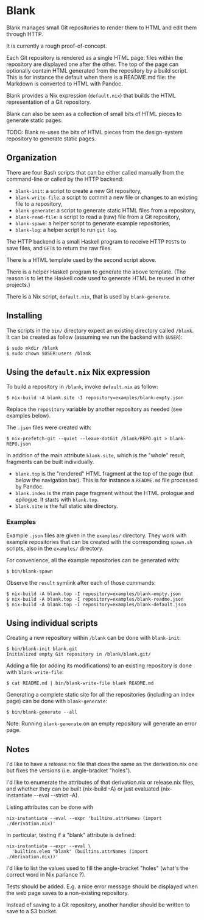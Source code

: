 # Blank

Blank manages small Git repositories to render them to HTML and edit them
through HTTP.

It is currently a rough proof-of-concept.

Each Git repository is rendered as a single HTML page: files within the
repository are displayed one after the other. The top of the page can
optionally contain HTML generated from the repository by a build script. This
is for instance the default when there is a README.md file: the Markdown is
converted to HTML with Pandoc.

Blank provides a Nix expression (`default.nix`) that builds the HTML
representation of a Git repository.

Blank can also be seen as a collection of small bits of HTML pieces to generate
static pages.

TODO: Blank re-uses the bits of HTML pieces from the design-system repository
to generate static pages.


## Organization

There are four Bash scripts that can be either called manually from the
command-line or called by the HTTP backend:

- `blank-init`: a script to create a new Git repository,
- `blank-write-file`: a script to commit a new file or changes to an existing
  file to a repository,
- `blank-generate`: a script to generate static HTML files from a repository,
- `blank-read-file`: a script to read a (raw) file from a Git repository,
- `blank-spawn`: a helper script to generate example repositories,
- `blank-log`: a helper script to run `git log`.

The HTTP backend is a small Haskell program to receive HTTP `POST`s to save
files, and `GET`s to return the raw files.

There is a HTML template used by the second script above.

There is a helper Haskell program to generate the above template. (The reason
is to let the Haskell code used to generate HTML be reused in other projects.)

There is a Nix script, `default.nix`, that is used by `blank-generate`.


## Installing

The scripts in the `bin/` directory expect an existing directory called
`/blank`. It can be created as follow (assuming we run the backend with
`$USER`):

```
$ sudo mkdir /blank
$ sudo chown $USER:users /blank
```


## Using the `default.nix` Nix expression

To build a repository in `/blank`, invoke `default.nix` as follow:

```
$ nix-build -A blank.site -I repository=examples/blank-empty.json
```

Replace the `repository` variable by another repository as needed (see examples
below).

The `.json` files were created with:

```
$ nix-prefetch-git --quiet --leave-dotGit /blank/REPO.git > blank-REPO.json
```

In addition of the main attribute `blank.site`, which is the "whole" result,
fragments can be built individually.

- `blank.top` is the "rendered" HTML fragment at the top of the page (but below
  the navigation bar). This is for instance a `README.md` file processed by
  Pandoc.
- `blank.index` is the main page fragment without the HTML prologue and
  epilogue. It starts with `blank.top`.
- `blank.site` is the full static site directory.


### Examples

Example `.json` files are given in the `examples/` directory. They work with
example repositories that can be created with the corresponding `spawn.sh`
scripts, also in the `examples/` directory.

For convenience, all the example repositories can be generated with:

```
$ bin/blank-spawn
```

Observe the `result` symlink after each of those commands:

```
$ nix-build -A blank.top -I repository=examples/blank-empty.json
$ nix-build -A blank.top -I repository=examples/blank-readme.json
$ nix-build -A blank.top -I repository=examples/blank-default.json
```


## Using individual scripts

Creating a new repository within `/blank` can be done with `blank-init`:

```
$ bin/blank-init blank.git
Initialized empty Git repository in /blank/blank.git/
```

Adding a file (or adding its modifications) to an existing repository is done
with `blank-write-file`:

```
$ cat README.md | bin/blank-write-file blank README.md
```

Generating a complete static site for all the repositories (including an index
page) can be done with `blank-generate`:

```
$ bin/blank-generate --all
```

Note: Running `blank-generate` on an empty repository will generate an error
page.


## Notes

I'd like to have a release.nix file that does the same as the derivation.nix
one but fixes the versions (i.e. angle-bracket "holes").

I'd like to enumerate the attributes of that derivation.nix or release.nix
files, and whether they can be built (nix-build -A) or just evaluated
(nix-instantiate --eval --strict -A).

Listing attributes can be done with

```
nix-instantiate --eval --expr 'builtins.attrNames (import ./derivation.nix)'
```

In particular, testing if a "blank" attribute is defined:

```
nix-instantiate --expr --eval \
  'builtins.elem "blank" (builtins.attrNames (import ./derivation.nix))'
```

I'd like to list the values used to fill the angle-bracket "holes" (what's the
correct word in Nix parlance ?).

Tests should be added. E.g. a nice error message should be displayed when the
web page saves to a non-existing repository.

Instead of saving to a Git repository, another handler should be written to
save to a S3 bucket.

